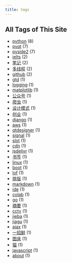 ```yaml
---
title: tags
---
```

## All Tags of This Site
* [python](../tags/python.md) (8)
* [pyqt](../tags/pyqt.md) (7)
* [pyside2](../tags/pyside2.md) (7)
* [ielts](../tags/ielts.md) (2)
* [笔记](../tags/笔记.md) (2)
* [多线程](../tags/多线程.md) (2)
* [github](../tags/github.md) (2)
* [gtd](../tags/gtd.md) (1)
* [logging](../tags/logging.md) (1)
* [matplotlib](../tags/matplotlib.md) (1)
* [公众号](../tags/公众号.md) (1)
* [爬虫](../tags/爬虫.md) (1)
* [设计模式](../tags/设计模式.md) (1)
* [创业](../tags/创业.md) (1)
* [django](../tags/django.md) (1)
* [aws](../tags/aws.md) (1)
* [qtdesigner](../tags/qtdesigner.md) (1)
* [signal](../tags/signal.md) (1)
* [slot](../tags/slot.md) (1)
* [cdn](../tags/cdn.md) (1)
* [jsdelivr](../tags/jsdelivr.md) (1)
* [书签](../tags/书签.md) (1)
* [linux](../tags/linux.md) (1)
* [boot](../tags/boot.md) (1)
* [lof](../tags/lof.md) (1)
* [排版](../tags/排版.md) (1)
* [markdown](../tags/markdown.md) (1)
* [ide](../tags/ide.md) (1)
* [colab](../tags/colab.md) (1)
* [go](../tags/go.md) (1)
* [摘要](../tags/摘要.md) (1)
* [cctv](../tags/cctv.md) (1)
* [jieba](../tags/jieba.md) (1)
* [jiagu](../tags/jiagu.md) (1)
* [ajax](../tags/ajax.md) (1)
* [一招鲜](../tags/一招鲜.md) (1)
* [图床](../tags/图床.md) (1)
* [猫](../tags/猫.md) (1)
* [javascript](../tags/javascript.md) (1)
* [about](../tags/about.md) (1)